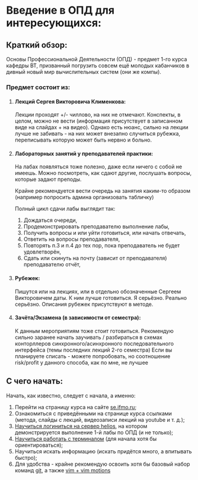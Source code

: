 # Введение в ОПД для интересующихся:

## Краткий обзор:
Основы Профессиональной Деятельности (ОПД) - предмет 1-го курса кафедры ВТ, 
призванный погрузить совсем ещё молодых кабанчиков в дивный новый мир вычислительных систем (они же компы).

### Предмет состоит из:
1. #### Лекций Сергея Викторовича Клименкова:
    Лекции проходят +/- чиллово, на них не отмечают.
    Конспекты, в целом, можно не вести (информация присутствует в записанном виде на слайдах + на видео).
    Однако есть нюанс, сильно на лекции лучше не забивать - на них может внезапно случиться рубежка, переписывать которую может быть нервно и больно.

2. #### Лабораторных занятий у преподавателей практики:
    На лабах появляться тоже полезно, даже если ничего с собой не имеешь.
    Можно посмотреть, как сдают другие, послушать вопросы, которые задают преподы.

    Крайне рекомендуется вести очередь на занятия каким-то образом (например попросить админа организовать табличку)

    Полный цикл сдачи лабы выглядит так:
    1. Дождаться очереди,
    2. Продемонстрировать преподавателю выполнение лабы,
    3. Получить вопросы и или уйти готовиться, или начать отвечать,
    4. Ответить на вопросы преподавателя,
    5. Повторять п.3 и п.4 до тех пор, пока преподаватель не будет удовлетворён,
    6. Сдать или скинуть на почту (зависит от преподавателя) преподавателю отчёт,

3. #### Рубежек:
    Пишутся или на лекциях, или в отдельно обозначенные Сергеем Викторовичем даты.
    К ним лучше готовиться. Я серьёзно. Реально серьёзно.
    Описания рубежек присутствуют в методе.

4. #### Зачёта/Экзамена (в зависимости от семестра):
    К данным мероприятиям тоже стоит готовиться.
    Рекомендую сильно заранее начать заучивать / разбираться в схемах конторллеров синхронного/асинхронного последовательного интерфейса (темы последних лекций 2-го семестра)
    Если вы планируете списать - можете попробовать, но соотношение risk/profit у данного способа, как по мне, не лучшее

## С чего начать:
Начать, как известно, следует с начала, а именно:
1. Перейти на страницу курса на сайте [se.ifmo.ru](https://se.ifmo.ru/courses/csbasics);
2. Ознакомиться с приведёнными на странице курса ссылками (метода, слайды с лекций, видеозаписи лекций на youtube и т. д.);
3. [Научиться логиниться на сервер helios](https://github.com/avg-itmo-enjoyer/itmo-starter-pack/blob/master/LOGIN.md),
на котором демонстрируется выполнение 1-й лабы по ОПД (и не только);
4. [Научиться работать с терминалом](https://github.com/avg-itmo-enjoyer/itmo-starter-pack/blob/master/TERMINAL.md) (для начала хотя бы ориентироваться);
5. Научиться искать информацию (искать придётся много, а впитывать быстро);
6. Для удобства - крайне рекомендую освоить хотя бы базовый набор команд [git](https://git-scm.com/book/en/v2), а также [vim + vim motions](https://vim.rtorr.com/)
